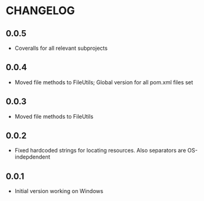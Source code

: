 #  CHANGELOG


0.0.5
-----
* Coveralls for all relevant subprojects

0.0.4
-----
* Moved file methods to FileUtils; Global version for all pom.xml files set

0.0.3
-----
* Moved file methods to FileUtils

0.0.2
-----
* Fixed hardcoded strings for locating resources. Also separators are OS-indepdendent

0.0.1
-----
* Initial version working on Windows
